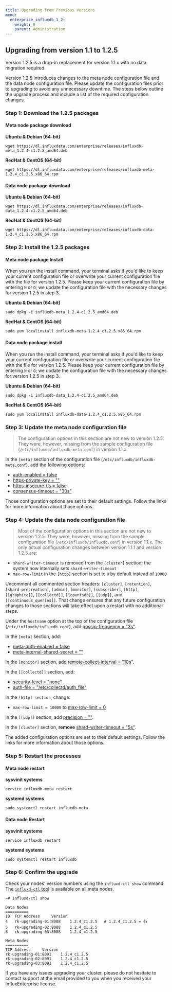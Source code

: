 ```yaml
---
title: Upgrading from Previous Versions
menu:
  enterprise_influxdb_1_2:
    weight: 0
    parent: Administration
---
```


## Upgrading from version 1.1 to 1.2.5

Version 1.2.5 is a drop-in replacement for version 1.1.x with no data migration required.

Version 1.2.5 introduces changes to the meta node configuration file and the data node configuration file.
Please update the configuration files prior to upgrading to avoid any unnecessary downtime.
The steps below outline the upgrade process and include a list of the required configuration changes.

### Step 1: Download the 1.2.5 packages

#### Meta node package download
**Ubuntu & Debian (64-bit)**
```
wget https://dl.influxdata.com/enterprise/releases/influxdb-meta_1.2.4-c1.2.5_amd64.deb
```

**RedHat & CentOS (64-bit)**
```
wget https://dl.influxdata.com/enterprise/releases/influxdb-meta-1.2.4_c1.2.5.x86_64.rpm
```

#### Data node package download
**Ubuntu & Debian (64-bit)**
```
wget https://dl.influxdata.com/enterprise/releases/influxdb-data_1.2.4-c1.2.5_amd64.deb
```

**RedHat & CentOS (64-bit)**
```
wget https://dl.influxdata.com/enterprise/releases/influxdb-data-1.2.4_c1.2.5.x86_64.rpm
```

### Step 2: Install the 1.2.5 packages

#### Meta node package Install

When you run the install command, your terminal asks if you'd like to keep your current configuration file or overwrite your current configuration file with the file for version 1.2.5.
Please keep your current configuration file by entering `N` or `O`;
we update the configuration file with the necessary changes for version 1.2.5 in step 3.

**Ubuntu & Debian (64-bit)**
```
sudo dpkg -i influxdb-meta_1.2.4-c1.2.5_amd64.deb
```

**RedHat & CentOS (64-bit)**
```
sudo yum localinstall influxdb-meta-1.2.4_c1.2.5.x86_64.rpm
```

#### Data node package install

When you run the install command, your terminal asks if you'd like to keep your current configuration file or overwrite your current configuration file with the file for version 1.2.5.
Please keep your current configuration file by entering `N` or `O`;
we update the configuration file with the necessary changes for version 1.2.5 in step 3.

**Ubuntu & Debian (64-bit)**
```
sudo dpkg -i influxdb-data_1.2.4-c1.2.5_amd64.deb
```

**RedHat & CentOS (64-bit)**
```
sudo yum localinstall influxdb-data-1.2.4_c1.2.5.x86_64.rpm
```

### Step 3: Update the meta node configuration file

> The configuration options in this section are not new to version 1.2.5.
They were, however, missing from the sample configuration file (`/etc/influxdb/influxdb-meta.conf`) in version 1.1.x.

In the `[meta]` section of the configuration file (`/etc/influxdb/influxdb-meta.conf`), add the following options:

* [auth-enabled = false](/enterprise_influxdb/v1.2/administration/configuration/#auth-enabled-false)
* [https-private-key = ""](/enterprise_influxdb/v1.2/administration/configuration/#https-private-key)
* [https-insecure-tls = false](/enterprise_influxdb/v1.2/administration/configuration/#https-insecure-tls-false)
* [consensus-timeout = "30s"](/enterprise_influxdb/v1.2/administration/configuration/#consensus-timeout-30s)

Those configuration options are set to their default settings.
Follow the links for more information about those options.

### Step 4: Update the data node configuration file

> Most of the configuration options in this section are not new to version 1.2.5.
They were, however, missing from the sample configuration file (`/etc/influxdb/influxdb.conf`) in version 1.1.x.
The only actual configuration changes between version 1.1.1 and version 1.2.5 are:
>
* `shard-writer-timeout` is removed from the `[cluster]` section; the system now internally sets `shard-writer-timeout`
* `max-row-limit` in the `[http]` section is set to `0` by default instead of `10000`

Uncomment all commented section headers: `[cluster]`, `[retention]`, `[shard-precreation]`, `[admin]`, `[monitor]`, `[subscriber]`, `[http]`, `[[graphite]]`, `[[collectd]]`, `[[opentsdb]]`, `[[udp]]`, and `[[continuous_queries]]`.
That change ensures that any future configuration changes to those sections will take effect upon a restart with no additional steps.

Under the `hostname` option at the top of the configuration file (`/etc/influxdb/influxdb.conf`), add [gossip-frequency = "3s"](/enterprise_influxdb/v1.2/administration/configuration/#gossip-frequency-3s).

In the `[meta]` section, add:

* [meta-auth-enabled = false](/enterprise_influxdb/v1.2/administration/configuration/#meta-auth-enabled-false)
* [meta-internal-shared-secret = ""](/enterprise_influxdb/v1.2/administration/configuration/#meta-internal-shared-secret)

In the `[monitor]` section, add [remote-collect-interval = "10s"](/enterprise_influxdb/v1.2/administration/configuration/#remote-collect-interval-10s).

In the `[[collectd]]` section, add:

* [security-level = "none"](/influxdb/v1.2/administration/config/#security-level-none)
* [auth-file = "/etc/collectd/auth_file"](/influxdb/v1.2/administration/config/#auth-file-etc-collectd-auth-file)

In the `[http] section`, change:

* `max-row-limit = 10000` to [max-row-limit = 0](/enterprise_influxdb/v1.2/administration/configuration/#max-row-limit-0)

In the `[[udp]]` section, add [precision = ""](/influxdb/v1.2/administration/config/#precision).

In the `[cluster]` section, **remove** [shard-writer-timeout = "5s"](/enterprise_influxdb/v1.2/administration/configuration/#shard-writer-timeout-5s).

The added configuration options are set to their default settings.
Follow the links for more information about those options.

### Step 5: Restart the processes

#### Meta node restart
**sysvinit systems**
```
service influxdb-meta restart
```
**systemd systems**
```
sudo systemctl restart influxdb-meta
```

#### Data node Restart
**sysvinit systems**
```
service influxdb restart
```
**systemd systems**
```
sudo systemctl restart influxdb
```

### Step 6: Confirm the upgrade

Check your nodes' version numbers using the `influxd-ctl show` command.
The [`influxd-ctl` tool](/enterprise_influxdb/v1.2/features/cluster-commands/) is available on all meta nodes.

```
~# influxd-ctl show

Data Nodes
==========
ID	TCP Address		Version
4	rk-upgrading-01:8088	1.2.4_c1.2.5   # 1.2.4_c1.2.5 = 👍
5	rk-upgrading-02:8088	1.2.4_c1.2.5
6	rk-upgrading-03:8088	1.2.4_c1.2.5

Meta Nodes
==========
TCP Address		Version
rk-upgrading-01:8091	1.2.4_c1.2.5
rk-upgrading-02:8091	1.2.4_c1.2.5
rk-upgrading-03:8091	1.2.4_c1.2.5
```

If you have any issues upgrading your cluster, please do not hesitate to contact support at the email provided to you when you received your InfluxEnterprise license.
